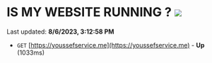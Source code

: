 # IS MY WEBSITE RUNNING ? [![](https://img.shields.io/static/v1?label=Sponsor&message=%E2%9D%A4&logo=GitHub&color=%23fe8e86)](https://github.com/sponsors/<username>)

Last updated: **8/6/2023, 3:12:58 PM**

- `GET` [https://youssefservice.me](https://youssefservice.me) - **Up** (1033ms)
